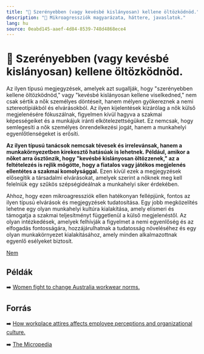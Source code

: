 ```yaml
---
title: "🚫 Szerényebben (vagy kevésbé kislányosan) kellene öltözködnöd."
description: "🚫 Mikroagressziók magyarázata, háttere, javaslatok."
lang: hu
source: 0eabd145-aaef-4d84-8539-748d4868ece4
---
```


<div class="wiki-content agression-title">

# 🚫 Szerényebben (vagy kevésbé kislányosan) kellene öltözködnöd.

Az ilyen típusú megjegyzések, amelyek azt sugallják, hogy "szerényebben kellene öltözködnöd," vagy "kevésbé kislányosan kellene viselkedned," nem csak sértik a nők személyes döntéseit, hanem mélyen gyökereznek a nemi sztereotípiákból és elvárásokból. Az ilyen kijelentések kizárólag a nők külső megjelenésére fókuszálnak, figyelmen kívül hagyva a szakmai képességeiket és a munkájuk iránti elkötelezettségüket. Ez nemcsak, hogy semlegesíti a nők személyes önrendelkezési jogát, hanem a munkahelyi egyenlőtlenségeket is erősíti.

**Az ilyen típusú tanácsok nemcsak tévesek és irrelevánsak, hanem a munkakörnyezetben kirekesztő hatásúak is lehetnek. Például, amikor a nőket arra ösztönzik, hogy "kevésbé kislányosan öltözzenek," az a feltételezés is rejlik mögötte, hogy a fiatalos vagy játékos megjelenés ellentétes a szakmai komolysággal.** Ezen kívül ezek a megjegyzések elősegítik a társadalmi elvárásokat, amelyek szerint a nőknek meg kell felelniük egy szűkös szépségideálnak a munkahelyi siker érdekében.

Ahhoz, hogy ezen mikroagressziók ellen hatékonyan fellépjünk, fontos az ilyen típusú elvárások és megjegyzések tudatosítása. Egy jobb megközelítés lehetne egy olyan munkahelyi kultúra kialakítása, amely elismeri és támogatja a szakmai teljesítményt függetlenül a külső megjelenéstől. Az olyan intézkedések, amelyek felhívják a figyelmet a nemi egyenlőség és az elfogadás fontosságára, hozzájárulhatnak a tudatosság növeléséhez és egy olyan munkakörnyezet kialakításához, amely minden alkalmazottnak egyenlő esélyeket biztosít.


<div class="categories">

[Nem](/#/entry?id=nem)

</div>

## Példák

➡️ [Women fight to change Australia workwear norms. ](https://www.theguardian.com/fashion/2021/nov/19/i-lost-part-of-my-identity-to-fit-in-women-fight-to-change-australias-workwear-norms)

## Forrás

➡️ [How workplace attires affects employee perceptions and organizational culture.](https://aquila.usm.edu/cgi/viewcontent.cgi?article=1784&context=honors_theses)

➡️ [The Micropedia](https://www.themicropedia.org/)


</div>